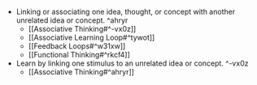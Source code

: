 - Linking or associating one idea, thought, or concept with another unrelated idea or concept. ^ahryr
    - [[Associative Thinking#^-vx0z]]
    - [[Associative Learning Loop#^tywot]]
    - [[Feedback Loops#^w31xw]]
    - [[Functional Thinking#^rkcf4]]
- Learn by linking one stimulus to an unrelated idea or concept. ^-vx0z
    - [[Associative Thinking#^ahryr]]